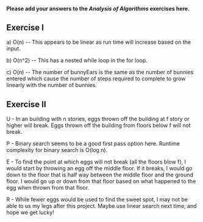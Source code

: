 #### Please add your answers to the ***Analysis of  Algorithms*** exercises here.

## Exercise I

a) O(n) -- This appears to be linear as run time will increase based on the input.


b) O(n^2) -- This has a nested while loop in the for loop.


c) O(n) -- The number of bunnyEars is the same as the number of bunnies entered which cause the number of steps required to complete to grow linearly with the number of bunnies. 

## Exercise II

U - In an building with n stories, eggs thrown off the building at f story or higher will break. Eggs thrown off the building from floors below f will not break. 

P - Binary search seems to be a good first pass option here. Runtime complexity for binary search is O(log n).

E - To find the point at which eggs will not break (all the floors blow f), I would start by throwing an egg off the middle floor. If it breaks, I would go down to the floor that is half way between the middle floor and the ground floor. I would go up or down from that floor based on what happened to the egg when thrown from that floor. 

R - While fewer eggs would be used to find the sweet spot, I may not be able to us my legs after this project. Maybe use linear search next time, and hope we get lucky!


